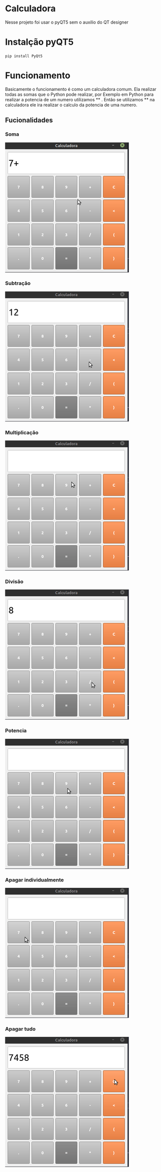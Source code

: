 # Calculadora
  Nesse projeto foi usar o pyQT5 sem o auxilio do QT designer
  
 # Instalção pyQT5
 
   `pip install PyQt5`
  
  # Funcionamento
   Basicamente o funcionamento é como um calculadora comum. Ela realizar todas as somas que o Python pode realizar, por Exemplo em Python
   para realizar a potencia de um numero utilizamos ** . Então se utilizamos ** na calculadora ele ira realizar o calculo da potencia de uma numero.
   
   ## Fucionalidades
   
   ### Soma
   ![](./gifs/soma.gif)
   
   ### Subtração
   ![](./gifs/subtracao.gif)
   
   ### Multiplicação
   ![](./gifs/multiplicacao.gif)
   
   ### Divisão
   ![](./gifs/divisao.gif)
   
   ### Potencia
   ![](./gifs/potencia.gif)
   
   ### Apagar individualmente
   ![](./gifs/apagar_um.gif)

   ### Apagar tudo
   ![](./gifs/apagar_tudo.gif)
